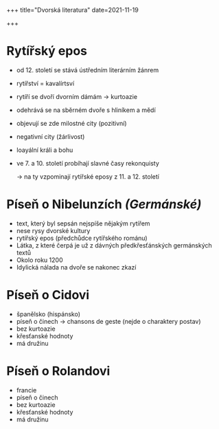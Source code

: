 +++
title="Dvorská literatura"
date=2021-11-19

+++

# Rytířský epos

- od 12. století se stává ústředním literárním žánrem

- rytířství = kavalírtsví

- rytíří se dvoří dvorním dámám $\to$ kurtoazie

- odehrává se na sběrném dvoře s hliníkem a mědí

- objevují se zde milostné city (pozitivní)

- negativní city (žárlivost)

- loayální králi a bohu

- ve 7. a 10. století probíhají slavné časy rekonquisty

  $\to$ na ty vzpominají rytířské eposy z 11. a 12. století

# Píseň o Nibelunzích *(Germánské)*

- text, který byl sepsán nejspíše nějakým rytířem
- nese rysy dvorské kultury
- rytířský epos (předchůdce rytířského románu)
- Látka, z které čerpá je už z dávných předkřesťánských germánských textů
- Okolo roku 1200
- Idylická nálada na dvoře se nakonec zkazí

# Píseň o Cidovi

- španělsko (hispánsko)
- píseň o činech $\to$ chansons de geste (nejde o charaktery postav)
- bez kurtoazie
- křesťanské hodnoty
- má družinu

# Píseň o Rolandovi

- francie
- píseň o činech
- bez kurtoazie
- křesťanské hodnoty
- má družinu
